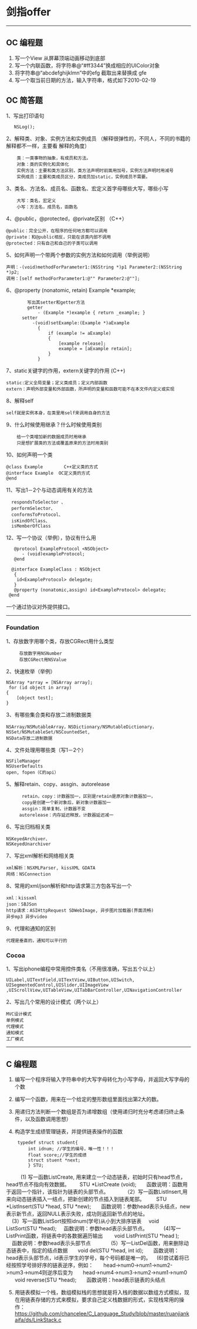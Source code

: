 # 剑指offer
---
## OC 编程题 
1. 写一个View 从屏幕顶端动画移动到底部
2. 写一个内联函数，将字符串@“#ff3344”换成相应的UIColor对象
3. 将字符串@“abcdefghijklmn”中的efg 截取出来替换成 gfe
4. 写一个取当前日期的方法，输入字符串，格式如下2010-02-19

## OC 简答题

1、写出打印语句 

       NSLog(); 
       
2、解释类、对象、实例方法和实例成员 （解释很弹性的，不同人，不同的书籍的解释都不一样，主要看  解释的角度）

        类：一类事物的抽象，有成员和方法。 
        对象：类的实例化和具体化 
        实例方法：主要和类方法区别，类方法声明时前面用加号，实例方法声明时用减号 
        实例成员：主要和类成员区分，类成员加static，实例成员不需要。 

3、类名、方法名、成员名、函数名、宏定义首字母哪些大写，哪些小写 
         
        大写：类名，宏定义 
        小写：方法名，成员名，函数名 
          
4、@public，@protected，@private区别 （C++）

    @public：完全公开，在程序的任何地方都可以调用 
    @private：和@public相反，只能在该类内部不调用 
    @protected：只有自己和自己的子类可以调用 


5、如何声明一个带两个参数的实例方法和如何调用（举例说明） 

    声明：-(void)methodForParameter1:(NSString *)p1 Parameter2:(NSString *)p2; 
    调用：[self methodForParameter1:@"" Parameter2:@""]; 

6、@property (nonatomic, retain) Example *example; 

            写出其setter和getter方法 
            getter 
                - (Example *)example { return _example; } 
          setter 
              -(void)setExample:(Example *)aExample 
                {  
                    if (example != aExample)  
                    {  
                        [example release];  
                        example = [aExample retain];  
                    } 
                } 
                
7、static关键字的作用，extern关键字的作用 (C++)

    static:定义全局变量；定义类成员；定义内部函数 
    extern：声明外部变量和外部函数，所声明的变量和函数可能不在本文件内定义或实现 


8、解释self 

    self就是实例本身，在类里用self来调用自身的方法 
9、什么时候使用继承？什么时候使用类别 

        给一个类增加新的数据成员时用继承 
        只是想扩展类的方法或覆盖原来的方法时用类别 
10、如何声明一个类 

    @class Example        C++定义类的方式
    @interface Example  OC定义类的方式
    @end 
    
11、写出1－2个与动态调用有关的方法 

      respondsToSelector 、
      performSelector、
      conformsToProtocol、
      isKindOfClass、
      isMemberOfClass 
      
12、写一个协议（举例），协议有什么用 

       @protocol ExampleProtocol <NSObject> 
          - (void)exampleProtocol; 
       @end 

      @interface ExampleClass : NSObject  
       {  
        id<ExampleProtocol> delegate;  
       }  
       @property (nonatomic,assign) id<ExampleProtocol> delegate;  
     @end 
一个通过协议对外提供接口。 

---
### Foundation 

1、存放数字用哪个类，存放CGRect用什么类型 

         存放数字用NSNumber 
         存放CGRect用NSValue 

2、快速枚举（举例） 

    NSArray *array = [NSArray array]; 
     for (id object in array)  
    { 
        [object test]; 
    } 
3、有哪些集合类和存放二进制数据类 

    NSArray/NSMutableArray，NSDictionary/NSMutableDictionary，NSSet/NSMutableSet/NSCountedSet,
    NSData存放二进制数据 
4、文件处理用哪些类（写1－2个） 

    NSFileManager
    NSUserDefaults 
    open, fopen（C的api）
    
5、解释retain、copy、assgin、autorelease 

          retain，copy：计数器加一，区别是retain是原对象计数器加一，
          copy是创建一个新对象后，新对象计数器加一 
          assgin：简单复制，计数器不变 
         autorelease：内存延迟释放，计数器延迟减一 
         
6、写出归档相关类 

    NSKeyedArchiver、
    NSKeyedUnarchiver 
    
7、写出xml解析和网络相关类 

    xml解析：NSXMLParser, kissXML GDATA
    网络：NSConnection 

8、常用的xml/json解析和http请求第三方包各写出一个 

    xml：kissxml 
    json：SBJSon 
    http请求：ASIHttpRequest SDWebImage, 异步图片加载器(界面流畅)
    异步mp3 异步video
9、代理和通知的区别 

    代理是垂直的，通知可以平行的 


### Cocoa
1、写出iphone编程中常用控件类名（不用很准确，写出五个以上）

    UILabel,UITextField,UITextView,UIButton,UISwitch, UISegmentedControl,UISlider,UIImageView ,UIScrollView,UITableView,UITabBarController,UINavigationController 


2、写出几个常用的设计模式（两个以上） 
    
    MVC设计模式 
    单例模式 
    代理模式 
    通知模式 
    工厂模式



---
## C 编程题
1. 编写一个程序将输入字符串中的大写字母转化为小写字母，并返回大写字母的个数

2. 编写一个函数，用来在一个给定的整形数组里面找出第2大的数。

3. 用递归方法判断一个数组是否为递增数组（使用递归时充分考虑递归终止条件，以及函数调用思想）

4. 构造学生成绩管理链表，并提供链表操作的函数
    
        typedef struct student{
            int idnum; //学生的编号，唯一性！！！
            float score;//学生的成绩
            struct stuent *next;
            } STU;
               
      (1)  写一函数ListCreate, 用来建立一个动态链表，初始时只有head节点，head节点不指向有效数据。
            STU *ListCreate (void);
            函数说明：函数用于返回一个指针，该指针为链表的头部节点。
             
    （2）写一函数ListInsert,用来向动态链表插入一结点，把新创建的节点插入到链表尾部。
             STU *ListInsert(STU *head, STU *new);
             函数说明：参数head表示头结点，new表示新节点，返回NULL表示失败，成功则返回新节点的地址。      
      (3）写一函数ListSort按照idnum(学号)从小到大排序链表
       void ListSort(STU *head);
       函数说明：参数head表示头部节点。
        
     (4)写一ListPrint函数，将链表中的各数据遍历输出
          void ListPrint(STU *head );
          函数说明：参数head表示头部节点
           
     (5）写一ListDel函数，用来删除动态链表中，指定的结点数据
       void del(STU *head, int id);
       函数说明：head表示头部节点，id表示学生的学号，每个号码都是唯一的。
     (6)尝试着将已经按照学号排好序的链表逆序，例如：
       head->num0->num1->num2->num3->num4则逆序后变为
       head->num4->num3->num2->num1->num0
       void reverse(STU *head);
       函数说明：head表示链表的头结点

5. 用链表模拟一个栈，数组模拟栈的思想就是将入栈的数据以数组方式模拟，现在用链表存储的方式来模拟，要求自己定义栈数据的形式，实现栈常用的操作：
https://github.com/chancelee/C_Language_Study/blob/master/ruanjiankaifa/ds/LinkStack.c

```
